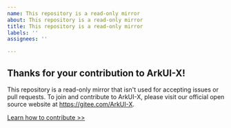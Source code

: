 ```yaml
---
name: This repository is a read-only mirror
about: This repository is a read-only mirror
title: This repository is a read-only mirror
labels: ''
assignees: ''

---
```


## Thanks for your contribution to ArkUI-X!

This repository is a read-only mirror that isn't used for accepting issues or pull requests.
To join and contribute to ArkUI-X, please visit our official open source website at https://gitee.com/ArkUI-X.

[Learn how to contribute >>](https://gitee.com/arkui-x/docs/blob/master/en/contribute/how-to-contribute.md)